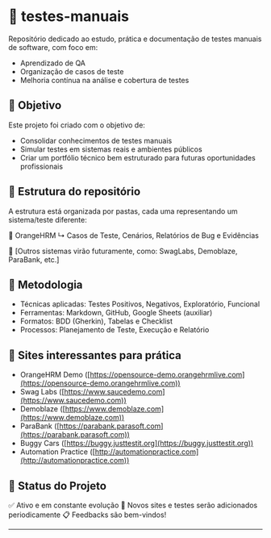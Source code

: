 # 🧪 testes-manuais

Repositório dedicado ao estudo, prática e documentação de testes manuais de software, com foco em:

* Aprendizado de QA
* Organização de casos de teste
* Melhoria contínua na análise e cobertura de testes

## 🎯 Objetivo

Este projeto foi criado com o objetivo de:

* Consolidar conhecimentos de testes manuais
* Simular testes em sistemas reais e ambientes públicos
* Criar um portfólio técnico bem estruturado para futuras oportunidades profissionais

## 🧱 Estrutura do repositório

A estrutura está organizada por pastas, cada uma representando um sistema/teste diferente:

📁 OrangeHRM
↳ Casos de Teste, Cenários, Relatórios de Bug e Evidências

📁 \[Outros sistemas virão futuramente, como: SwagLabs, Demoblaze, ParaBank, etc.]

## 🧪 Metodologia

* Técnicas aplicadas: Testes Positivos, Negativos, Exploratório, Funcional
* Ferramentas: Markdown, GitHub, Google Sheets (auxiliar)
* Formatos: BDD (Gherkin), Tabelas e Checklist
* Processos: Planejamento de Teste, Execução e Relatório

## 🚀 Sites interessantes para prática

* OrangeHRM Demo ([https://opensource-demo.orangehrmlive.com](https://opensource-demo.orangehrmlive.com))
* Swag Labs ([https://www.saucedemo.com](https://www.saucedemo.com))
* Demoblaze ([https://www.demoblaze.com](https://www.demoblaze.com))
* ParaBank ([https://parabank.parasoft.com](https://parabank.parasoft.com))
* Buggy Cars ([https://buggy.justtestit.org](https://buggy.justtestit.org))
* Automation Practice ([http://automationpractice.com](http://automationpractice.com))

## 📌 Status do Projeto

✅ Ativo e em constante evolução
📂 Novos sites e testes serão adicionados periodicamente
📋 Feedbacks são bem-vindos!

---
